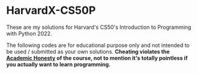 # HarvardX-CS50P
These are my solutions for Harvard's CS50's Introduction to Programming with Python 2022.

The following codes are for educational purpose only and not intended to be used / submitted as your own solutions.
**Cheating violates the [Academic Honesty](https://cs50.harvard.edu/python/2022/honesty/) of the course, not to mention it's totally pointless if you actually want to learn programming.**

<br/>
